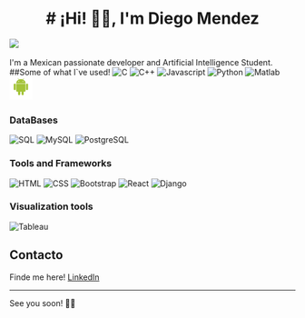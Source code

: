 # <center># ¡Hi! 👋👋, I'm Diego Mendez</center>

<!-- in your header -->
<link rel="stylesheet" href="https://cdn.jsdelivr.net/gh/devicons/devicon@latest/devicon.min.css">

<!-- in your body -->
<i class="devicon-devicon-plain"></i>



<img src="https://cdn.jsdelivr.net/gh/devicons/devicon/icons/python/python-original-wordmark.svg" />
                    
I'm a Mexican passionate developer and Artificial Intelligence Student.
##Some of what I`ve used!
![C](<img src="https://cdn.jsdelivr.net/gh/devicons/devicon/icons/c/c-original.svg" />)
![C++](<img src="https://cdn.jsdelivr.net/gh/devicons/devicon/icons/cplusplus/cplusplus-original.svg" />)
![Javascript](<img src="https://cdn.jsdelivr.net/gh/devicons/devicon/icons/javascript/javascript-original.svg" />)
![Python](
           )
![Matlab](enlace-a-gif-matlab)
<a href="https://developer.android.com" target="_blank" rel="noreferrer"> <img
      src="https://raw.githubusercontent.com/devicons/devicon/master/icons/android/android-original-wordmark.svg"
      alt="android" width="40" height="40" /> </a> 
### DataBases
![SQL](enlace-a-gif-sql)
![MySQL](enlace-a-gif-mysql)
![PostgreSQL](enlace-a-gif-postgresql)

### Tools and Frameworks
![HTML](enlace-a-gif-html)
![CSS](enlace-a-gif-css)
![Bootstrap](enlace-a-gif-bootstrap)
![React](enlace-a-gif-react)
![Django](enlace-a-gif-react)

### Visualization tools
![Tableau](enlace-a-gif-tableau)

## Contacto

Finde me here! [LinkedIn](https://www.linkedin.com/in/diegommendez) 

---

See you soon! 👀👀
